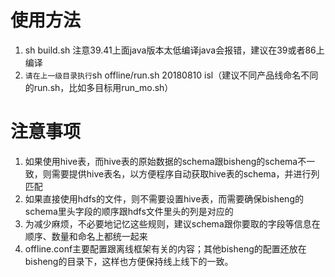 # 使用方法
1. sh build.sh 注意39.41上面java版本太低编译java会报错，建议在39或者86上编译
2. ```请在上一级目录执行```sh offline/run.sh 20180810 isl（建议不同产品线命名不同的run.sh，比如多目标用run_mo.sh）

# 注意事项
1. 如果使用hive表，而hive表的原始数据的schema跟bisheng的schema不一致，则需要提供hive表名，以方便程序自动获取hive表的schema，并进行列匹配
2. 如果直接使用hdfs的文件，则不需要设置hive表，而需要确保bisheng的schema里头字段的顺序跟hdfs文件里头的列是对应的
3. 为减少麻烦，不必要地记忆这些规则，建议schema跟你要取的字段等信息在顺序、数量和命名上都统一起来
4. offline.conf主要配置跟离线框架有关的内容；其他bisheng的配置还放在bisheng的目录下，这样也方便保持线上线下的一致。

